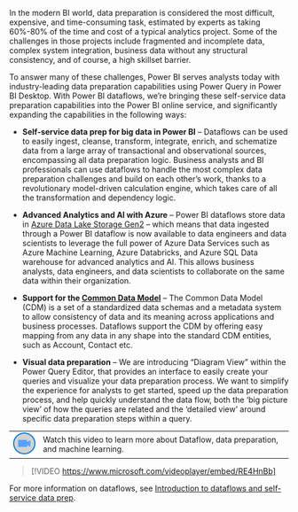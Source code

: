 In the modern BI world, data preparation is considered the most difficult, expensive, and time-consuming task, estimated by experts as taking 60%-80% of the time and cost of a typical analytics project. Some of the challenges in those projects include fragmented and incomplete data, complex system integration, business data without any structural consistency, and of course, a high skillset barrier.

To answer many of these challenges, Power BI serves analysts today with industry-leading data preparation capabilities using Power Query in Power BI Desktop. With Power BI dataflows, we’re bringing these self-service data preparation capabilities into the Power BI online service, and significantly expanding the capabilities in the following ways:

- **Self-service data prep for big data in Power BI** – Dataflows can be used to easily ingest, cleanse, transform, integrate, enrich, and schematize data from a large array of transactional and observational sources, encompassing all data preparation logic. Business analysts and BI professionals can use dataflows to handle the most complex data preparation challenges and build on each other’s work, thanks to a revolutionary model-driven calculation engine, which takes care of all the transformation and dependency logic.

- **Advanced Analytics and AI with Azure** – Power BI dataflows store data in [Azure Data Lake Storage Gen2](https://docs.microsoft.com/azure/storage/data-lake-storage/introduction) – which means that data ingested through a Power BI dataflow is now available to data engineers and data scientists to leverage the full power of Azure Data Services such as Azure Machine Learning, Azure Databricks, and Azure SQL Data warehouse for advanced analytics and AI. This allows business analysts, data engineers, and data scientists to collaborate on the same data within their organization.

- **Support for the [Common Data Model](https://aka.ms/AA24r2z)** – The Common Data Model (CDM) is a set of a standardized data schemas and a metadata system to allow consistency of data and its meaning across applications and business processes.  Dataflows support the CDM by offering easy mapping from any data in any shape into the standard CDM entities, such as Account, Contact etc.

- **Visual data preparation** – We are introducing “Diagram View” within the Power Query Editor, that provides an interface to easily create your queries and visualize your data preparation process. We want to simplify the experience for analysts to get started, speed up the data preparation process, and help quickly understand the data flow, both the ‘big picture view’ of how the queries are related and the ‘detailed view’ around specific data preparation steps within a query.

|||
| :--- | :--- |
| ![Icon indicating play video](../media/video-icon.png)| Watch this video to learn more about Dataflow, data preparation, and machine learning.|

>[!VIDEO https://www.microsoft.com/videoplayer/embed/RE4HnBb]

For more information on dataflows, see [Introduction to dataflows and self-service data prep](https://docs.microsoft.com/power-bi/transform-model/dataflows/dataflows-introduction-self-service).

